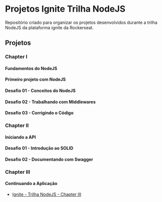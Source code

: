 # Projetos Ignite Trilha NodeJS

Repositório criado para organizar os projetos desenvolvidos durante a trilha NodeJS da plataforma ignite da Rockerseat.

## Projetos

### Chapter I

#### Fundamentos do NodeJS

#### Primeiro projeto com NodeJS

#### Desafio 01 - Conceitos do NodeJS

#### Desafio 02 - Trabalhando com Middlewares

#### Desafio 03 - Corrigindo o Código

### Chapter II

#### Iniciando a API

#### Desafio 01 - Introdução ao SOLID

#### Desafio 02 - Documentando com Swagger

### Chapter III

#### Continuando a Aplicação

- [Ignite - Trilha NodeJS - Chapter III](https://github.com/claudneysessa/ignite-nodejs-c03)
